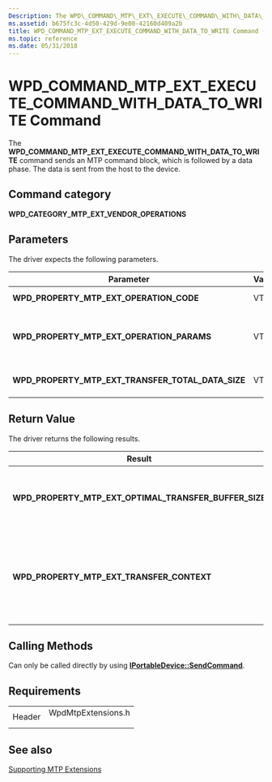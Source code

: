 ```yaml
---
Description: The WPD\_COMMAND\_MTP\_EXT\_EXECUTE\_COMMAND\_WITH\_DATA\_TO\_WRITE command sends an MTP command block, which is followed by a data phase. The data is sent from the host to the device.
ms.assetid: b675fc3c-4d50-429d-9e00-42160d409a2b
title: WPD_COMMAND_MTP_EXT_EXECUTE_COMMAND_WITH_DATA_TO_WRITE Command (WpdMtpExtensions.h)
ms.topic: reference
ms.date: 05/31/2018
---
```


# WPD\_COMMAND\_MTP\_EXT\_EXECUTE\_COMMAND\_WITH\_DATA\_TO\_WRITE Command

The **WPD\_COMMAND\_MTP\_EXT\_EXECUTE\_COMMAND\_WITH\_DATA\_TO\_WRITE** command sends an MTP command block, which is followed by a data phase. The data is sent from the host to the device.

## Command category

**WPD\_CATEGORY\_MTP\_EXT\_VENDOR\_OPERATIONS**

## Parameters

The driver expects the following parameters.



| Parameter                                                | VarType | Description                                                                                                                             |
|----------------------------------------------------------|---------|-----------------------------------------------------------------------------------------------------------------------------------------|
| **WPD\_PROPERTY\_MTP\_EXT\_OPERATION\_CODE**             | VT\_UI4 | Required. Identifies a vendor-extended MTP operation code.                                                                              |
| **WPD\_PROPERTY\_MTP\_EXT\_OPERATION\_PARAMS**           | VT\_UI4 | Required. An **IPortableDevicePropVariantCollection** collection that identifies the required parameters for the vendor operation code. |
| **WPD\_PROPERTY\_MTP\_EXT\_TRANSFER\_TOTAL\_DATA\_SIZE** | VT\_UI8 | Required.Specifies the total data size, in bytes, excluding any overhead, to be sent to device.                                         |



 

## Return Value

The driver returns the following results.



| Result                                                       | VarType    | Description                                                                        |
|--------------------------------------------------------------|------------|------------------------------------------------------------------------------------|
| **WPD\_PROPERTY\_MTP\_EXT\_OPTIMAL\_TRANSFER\_BUFFER\_SIZE** | VT\_UI4    | Required. Specifies the optimal size of the transfer buffer.                       |
| **WPD\_PROPERTY\_MTP\_EXT\_TRANSFER\_CONTEXT**               | VT\_LPWSTR | Optional. A context identifier that the driver uses for subsequent data transfers. |



 

## Calling Methods

Can only be called directly by using [**IPortableDevice::SendCommand**](/windows/desktop/api/PortableDeviceApi/nf-portabledeviceapi-iportabledevice-sendcommand).

## Requirements



|                   |                                                                                               |
|-------------------|-----------------------------------------------------------------------------------------------|
| Header<br/> | <dl> <dt>WpdMtpExtensions.h</dt> </dl> |



## See also

<dl> <dt>

[Supporting MTP Extensions](supporting-mtp-extensions.md)
</dt> </dl>

 

 




